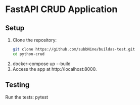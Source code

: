 # FastAPI CRUD Application

## Setup

1. Clone the repository:
   ```bash
   git clone https://github.com/subbNine/buildas-test.git
   cd python-crud
2. docker-compose up --build
3. Access the app at http://localhost:8000.

## Testing
Run the tests:
pytest
